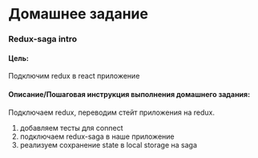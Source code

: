 # Домашнее задание  
### Redux-saga intro  
  
#### Цель:  
Подключим redux в react приложение  
  
  
#### Описание/Пошаговая инструкция выполнения домашнего задания:  
Подключаем redux, переводим стейт приложения на redux.  
  
1. добавляем тесты для connect  
2. подключаем redux-saga в наше приложение  
3. реализуем сохранение state в local storage на saga  
